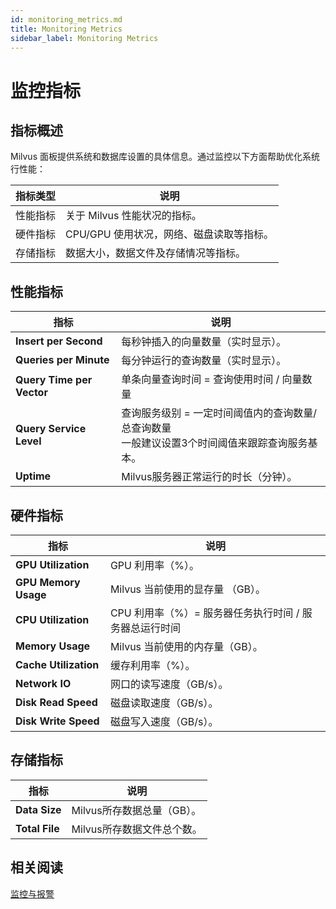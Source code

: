 ```yaml
---
id: monitoring_metrics.md
title: Monitoring Metrics
sidebar_label: Monitoring Metrics
---
```


# 监控指标

## 指标概述

Milvus 面板提供系统和数据库设置的具体信息。通过监控以下方面帮助优化系统行性能：

| 指标类型 | 说明                                     |
| -------- | ---------------------------------------- |
| 性能指标 | 关于 Milvus 性能状况的指标。             |
| 硬件指标 | CPU/GPU 使用状况，网络、磁盘读取等指标。 |
| 存储指标 | 数据大小，数据文件及存储情况等指标。     |

## 性能指标

| 指标                      | 说明                                                         |
| ------------------------- | ------------------------------------------------------------ |
| **Insert per Second**     | 每秒钟插入的向量数量（实时显示）。                           |
| **Queries per Minute**    | 每分钟运行的查询数量（实时显示）。                           |
| **Query Time per Vector** | 单条向量查询时间 = 查询使用时间 / 向量数量                   |
| **Query Service Level**   | 查询服务级别 = 一定时间阈值内的查询数量/总查询数量 <br/>一般建议设置3个时间阈值来跟踪查询服务基本。 |
| **Uptime**                | Milvus服务器正常运行的时长（分钟）。                         |

## 硬件指标

| 指标                  | 说明                                                   |
| --------------------- | ------------------------------------------------------ |
| **GPU Utilization**   | GPU 利用率（%）。                                      |
| **GPU Memory Usage**  | Milvus 当前使用的显存量 （GB）。                       |
| **CPU Utilization**   | CPU 利用率（%）= 服务器任务执行时间 / 服务器总运行时间 |
| **Memory Usage**      | Milvus 当前使用的内存量（GB）。                        |
| **Cache Utilization** | 缓存利用率（%）。                                      |
| **Network IO**        | 网口的读写速度（GB/s）。                               |
| **Disk Read Speed**   | 磁盘读取速度（GB/s）。                                 |
| **Disk Write Speed**  | 磁盘写入速度（GB/s）。                                 |

## 存储指标

| 指标           | 说明                       |
| -------------- | -------------------------- |
| **Data Size**  | Milvus所存数据总量（GB）。 |
| **Total File** | Milvus所存数据文件总个数。 |

## 相关阅读
[监控与报警](../guides/monitor.md)

